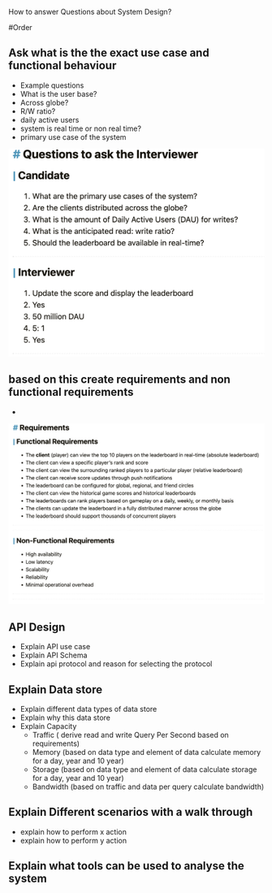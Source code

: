 How to answer Questions about System Design?

#Order

## Ask what is the the exact use case and functional behaviour

- Example questions
 - What is the user base?
 - Across globe? 
 - R/W ratio?
 - daily active users
 - system is real time or non real time?
 - primary use case of the system

![e.g.](https://github.com/nandyou/my-tech-bytes/blob/main/concepts/SystemDesign-UseCase.png?raw=true)

## based on this create requirements and non functional requirements

- 
![e.g.](https://github.com/nandyou/my-tech-bytes/blob/main/concepts/SsytemDesign-Requirements.png?raw=true)

## API Design

- Explain API use case
- Explain API Schema 
- Explain api protocol and reason for selecting the protocol

## Explain Data store
- Explain different data types of data store
- Explain why this data store
- Explain Capacity
  - Traffic ( derive read and write Query Per Second based on requirements)
  - Memory (based on data type and element of data calculate memory for a day, year and 10 year)
  - Storage (based on data type and element of data calculate storage for a day, year and 10 year)
  - Bandwidth (based on traffic and data per query calculate bandwidth)

## Explain Different scenarios with a walk through
- explain how to perform x action
- explain how to perform y action

## Explain what tools can be used to analyse the system 




